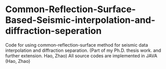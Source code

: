 # Common-Reflection-Surface-Based-Seismic-interpolation-and-diffraction-seperation
Code for using common-reflection-surface method for seismic data interpolation and diffraction separation. (Part of my Ph.D. thesis work. and further extension. Hao, Zhao)
All source codes are implemented in JAVA (Hao, Zhao)
